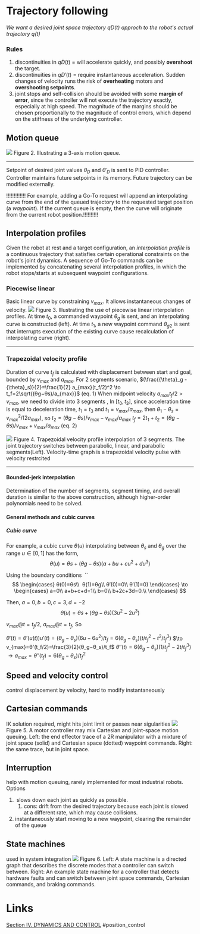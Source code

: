 # Trajectory following

*We want a desired joint space trajectory $qD(t)$ approch to the robot's actual trajectory $q(t)$*
### Rules
1. discontinuities in $qD(t)$ = will accelerate quickly, and possibly **overshoot** the target. 
2. discontinuities in $qD'(t)$ = require instantaneous acceleration. Sudden changes of velocity runs the risk of **overheating** motors and **overshooting setpoints**.
3. joint stops and self-collision should be avoided with some **margin of error**, since the controller will not execute the trajectory exactly, especially at high speed. The magnitude of the margins should be chosen proportionally to the magnitude of control errors, which depend on the stiffness of the underlying controller.

## Motion queue
![](http://motion.cs.illinois.edu/RoboticSystems/figures/control/motion_queue.svg)
Figure 2. Illustrating a 3-axis motion queue.
___________
Setpoint of desired joint values ${\theta}_D$ and ${\theta}'_D$ is sent to PID controller. Controller maintains future setpoints in its memory. Future trajectory can be modified externally.



!!!!!!!!!!!!! For example, adding a Go-To request will append an interpolating curve from the end of the queued trajectory to the requested target position (a _waypoint_). If the current queue is empty, then the curve will originate from the current robot position.!!!!!!!!!!

## Interpolation profiles
Given the robot at rest and a target configuration, an _interpolation profile_ is a continuous trajectory that satisfies certain operational constraints on the robot's joint dynamics. A sequence of Go-To commands can be implemented by concatenating several interpolation profiles, in which the robot stops/starts at subsequent waypoint configurations.
### Piecewise linear
Basic linear curve by constraining $v_{max}$. It allows instantaneous changes of velocity.
![](http://motion.cs.illinois.edu/RoboticSystems/figures/control/linear_interpolation.svg)
Figure 3. Illustrating the use of piecewise linear interpolation profiles. 
	At time $t_0$, a commanded waypoint $θ_g$ is sent, and an interpolating curve is constructed (left). 
	At time $t_1$, a new waypoint command $θ_{g2}$ is sent that interrupts execution of the existing curve cause recalculation of interpolating curve (right). 
___

### Trapezoidal velocity profile
Duration of curve $t_f$ is calculated with displacement between start and goal, bounded by $v_{max}$ and $a_{max}$.
For 2 segments scenario, 
	$(\frac{{\theta}_g -{\theta}_s)}{2}=\frac{1}{2} a_{max}(t_f/2)^2 \to t_f=2\sqrt{(θg−θs)/a_{max}}$ (eq. 1)
When midpoint velocity $a_{max}t_f/2 >v_{max}$, we need to divide into 3 segments ,	
	In $[t_0, t_3]$, since acceleration time is equal to deceleration time, $t_1 = t_3$ and $t_1=v_{max}/a_{max}$, then ${\theta}_1-{\theta}_s =v_{max}^2/(2a_{max})$, so $t_2=(θg−θs)/v_{max}-v_{max}/a_{max}$
	$t_f=2t_1+t_2=(θg−θs)/v_{max}+v_{max}/a_{max}$       (eq. 2)

![](http://motion.cs.illinois.edu/RoboticSystems/figures/control/trapezoidal_velocity_profile.svg)
Figure 4. Trapezoidal velocity profile interpolation of 3 segments.
	The joint trajectory switches between parabolic, linear, and parabolic segments(Left).
	Velocity-time graph is a trapezoidal velocity pulse with velocity restrcited  
___

#### Bounded-jerk interpolation
Determination of the number of segments, segment timing, and overall duration is similar to the above construction, although higher-order polynomials need to be solved.
#### General methods and cubic curves
##### Cubic curve
For example, a cubic curve $θ(u)$ interpolating between $θ_s$ and $θ_g$ over the range $u∈[0,1]$ has the form,
$$
θ(u)=θs+(θg−θs)(a+bu+cu^2+du^3)
$$

Using the boundary conditions 
``
$$
\begin{cases}
θ(0)=θs\\ 
θ(1)=θg\\
θ′(0)=0\\
θ′(1)=0)
\end{cases}
\to
\begin{cases}
a=0\\
a+b+c+d=1\\
b=0\\
b+2c+3d=0.\\
\end{cases}
$$

Then, $a=0, b=0, c=3, d=−2$
$$
θ(u)=θs+(θg−θs)(3u^2-2u^3)
$$

$v_{max} @ t=t_f/2$, $a_{max} @ t=t_f$, So 

$θ'(t)=θ'(u(t))u'(t)=(θ_g−θ_s)(6u−6u^2)/t_f=6(θ_g−θ_s)(t/t_f^2−t^2/t_f^3)$
$\to v_{max}=θ'(t_f/2)=\frac{3}{2}(θ_g−θ_s)/t_f$
$θ''(t)=6(θ_g−θ_s)(1/t_f^2−2t/t_f^3)$
$\to a_{max}=θ''(t_f)=6(θ_g−θ_s)/t_f^2$

## Speed and velocity control
control displacement by velocity, hard to modify instantaneously
## Cartesian commands
IK solution required, might hits joint limit or passes near sigularities
![](http://motion.cs.illinois.edu/RoboticSystems/figures/control/cartesian_queuing.svg)
Figure 5. A motor controller may mix Cartesian and joint-space motion queuing.
	Left: the end effector trace of a 2R manipulator with a mixture of joint space (solid) and Cartesian space (dotted) waypoint commands. 
	Right: the same trace, but in joint space.
## Interruption
help with motion queuing, rarely implemented for most industrial robots.
Options
1.  slows down each joint as quickly as possible.
	1. cons: drift from the desired trajectory because each joint is slowed at a different rate, which may cause collisions.
2. instantaneously start moving to a new waypoint, clearing the remainder of the queue
## State machines
used in system integration
![](http://motion.cs.illinois.edu/RoboticSystems/figures/control/state_machine.svg)
Figure 6. 
	Left: A state machine is a directed graph that describes the discrete modes that a controller can switch between. 
	Right: An example state machine for a controller that detects hardware faults and can switch between joint space commands, Cartesian commands, and braking commands.


# Links
[Section IV. DYNAMICS AND CONTROL](http://motion.cs.illinois.edu/RoboticSystems/RobotControl.html#Section-IV.-DYNAMICS-AND-CONTROL)
#position_control